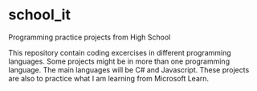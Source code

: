 # school_it
 Programming practice projects from High School

This repository contain coding excercises in different programming languages. Some projects might be in more than one programming language. The main languages will be C# and Javascript. These projects are also to practice what I am learning from Microsoft Learn.
